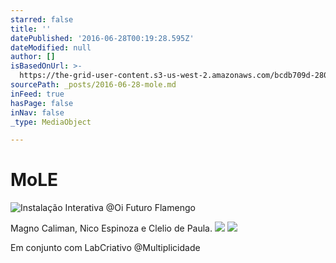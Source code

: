```yaml
---
starred: false
title: ''
datePublished: '2016-06-28T00:19:28.595Z'
dateModified: null
author: []
isBasedOnUrl: >-
  https://the-grid-user-content.s3-us-west-2.amazonaws.com/bcdb709d-2804-48aa-920e-3b0ee1d4f7d3.jpg
sourcePath: _posts/2016-06-28-mole.md
inFeed: true
hasPage: false
inNav: false
_type: MediaObject

---
```

# MoLE
![Instalação Interativa @Oi Futuro Flamengo](https://the-grid-user-content.s3-us-west-2.amazonaws.com/bcdb709d-2804-48aa-920e-3b0ee1d4f7d3.jpg)

Magno Caliman, Nico Espinoza e Clelio de Paula.
![](https://the-grid-user-content.s3-us-west-2.amazonaws.com/9cebed03-5758-4fb7-b697-8dbc7346b729.jpg)
![](https://the-grid-user-content.s3-us-west-2.amazonaws.com/b9a697be-4e65-4337-b98f-5316f1991e9e.jpg)

Em conjunto com LabCriativo @Multiplicidade